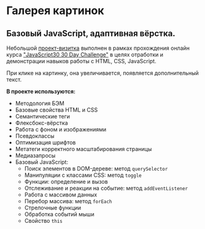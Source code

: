 # Галерея картинок
## Базовый JavaScript, адаптивная вёрстка.

Небольшой [проект-визитка](https://marinaprivalova.github.io/image-gallery/) выполнен в рамках прохождения онлайн курса ["JavaScript30 30 Day Challenge"](https://courses.wesbos.com/account/access/63ff60fc1c307791399ee934) в целях отработки и демонстрации навыков работы с HTML, CSS, JavaScript.

При клике на картинку, она увеличивается, появляется дополнительный текст.

**В проекте используются:**
* Методология БЭМ
* Базовые свойства HTML и CSS
* Семантические теги
* Флексбокс-вёрстка
* Работа с фоном и изображениями
* Псевдоклассы
* Оптимизация шрифтов
* Метатеги корректного масштабирования страницы
* Медиазапросы
* Базовый JavaScript:
    * Поиск элементов в DOM-дереве: метод `querySelector`
    * Манипуляции с классами CSS: метод `toggle`
    * Функции: определение и вызов
    * Отслеживание и реакции на событие: метод `addEventListener`
    * Работа с массивом данных
    * Перебор массива: метод `forEach`
    * Стрелочные функции
    * Обработка событий мыши
    * Свойство `this`

